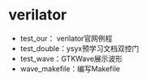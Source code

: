 # verilator

* test_our： verilator官网例程
* test_double：ysyx预学习文档双控门
* test_wave：GTKWave展示波形
* wave_makefile：编写Makefile
